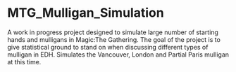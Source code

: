 # MTG_Mulligan_Simulation
A work in progress project designed to simulate large number of starting hands and mulligans in Magic:The Gathering. The goal of the project is to give statistical ground to stand on when discussing different types of mulligan in EDH. Simulates the Vancouver, London and Partial Paris mulligan at this time.
